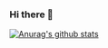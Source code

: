 ### Hi there 👋
[![Anurag's github stats](https://github-readme-stats.vercel.app/api?username=LimDae94)](https://github.com/anuraghazra/github-readme-stats)

<!--
**LimDae94/LimDae94** is a ✨ _special_ ✨ repository because its `README.md` (this file) appears on your GitHub profile.

Here are some ideas to get you started:

- 🔭 I’m currently working on ...
- 🌱 I’m currently learning ...
- 👯 I’m looking to collaborate on ...
- 🤔 I’m looking for help with ...
- 💬 Ask me about ...
- 📫 How to reach me: ...
- 😄 Pronouns: ...
- ⚡ Fun fact: ...
-->
